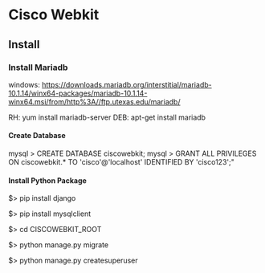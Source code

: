 
# Cisco Webkit


## Install

### Install Mariadb

windows: https://downloads.mariadb.org/interstitial/mariadb-10.1.14/winx64-packages/mariadb-10.1.14-winx64.msi/from/http%3A//ftp.utexas.edu/mariadb/

RH: yum install mariadb-server
DEB: apt-get install mariadb 


#### Create Database
mysql > CREATE DATABASE ciscowebkit;
mysql > GRANT ALL PRIVILEGES ON ciscowebkit.* TO 'cisco'@'localhost' IDENTIFIED BY 'cisco123';"

#### Install Python Package
$> pip install django

$> pip install mysqlclient

$> cd CISCOWEBKIT_ROOT

$> python manage.py migrate

$> python manage.py createsuperuser